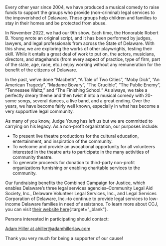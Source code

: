 Every other year since 2004, we have produced a musical comedy to raise funds to support the groups who provide (non-criminal) legal services to the impoverished of Delaware. These groups help children and families to stay in their homes and be protected from abuse.

In November 2022, we had our 9th show. Each time, the Honorable Robert B. Young wrote an original script, and it has been performed by judges, lawyers, and legal professionals from across the State of Delaware. With this show, we are exploring the works of other playwrights, testing their skill. While it entails a great deal of work to put on, the actors, musicians, directors, and stagehands (from every aspect of practice, type of firm, part of the state, age, race, etc.) enjoy working without any remuneration for the benefit of the citizens of Delaware.

In the past, we’ve done “Macbeth”, “A Tale of Two Cities”, “Moby Dick”, “An American Tragedy”, “Madame Bovary”, “The Crucible”, “The Public Enemy”, “Tennessee Waltz,” and “The Finishing School.” As always, we take a perfectly dreary theme and then twist it into a musical comedy with 20-some songs, several dances, a live band, and a great ending. Over the years, we have become fairly well known, especially in what has become a very supportive legal community.

As many of you know, Judge Young has left us but we are committed to carrying on his legacy. As a non-profit organization, our purposes include:

- To present live theatre productions for the cultural education, entertainment, and inspiration of the community.
- To welcome and provide an avocational opportunity for all volunteers interested in the theatre arts to participate in the many activities of community theatre.
- To generate proceeds for donation to third-party non-profit organizations furnishing or enabling charitable services to the community.

Our fundraising benefits the Combined Campaign for Justice, which enables Delaware’s three legal services agencies–Community Legal Aid Society, Inc., Delaware Volunteer Legal Services, Inc., and Legal Services Corporation of Delaware, Inc.–to continue to provide legal services to low-income Delaware families in need of assistance. To learn more about CCJ, you can visit [their website here](https://delawareccj.org/){:target="\_blank"}.

Persons interested in participating should contact:

[Adam Hiller at ahiller@adamhillerlaw.com](mailto:ahiller@adamhillerlaw.com)

Thank you very much for being a supporter of our cause!
